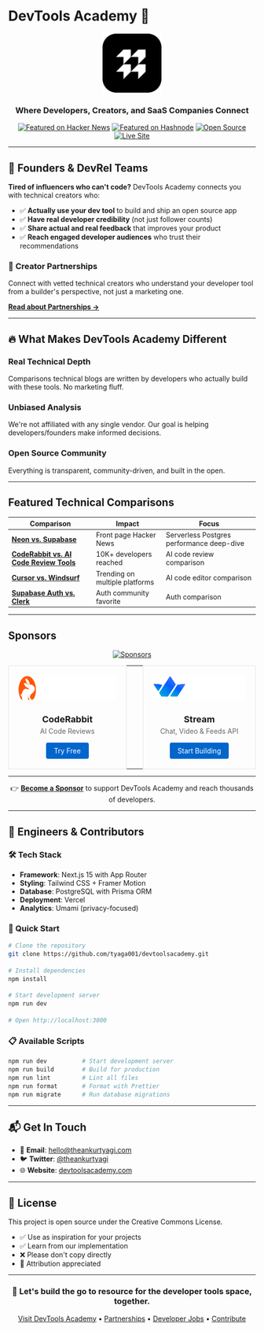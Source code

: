 # DevTools Academy 🚀

<div align="center">
  <img src="public/icons/icon-256x256.png" alt="DevTools Academy Logo" width="120" height="120" />
  
  <h3>Where Developers, Creators, and SaaS Companies Connect</h3>
  
  [![Featured on Hacker News](https://img.shields.io/badge/Featured-Hacker%20News-orange?style=flat-square)](https://news.ycombinator.com)
  [![Featured on Hashnode](https://img.shields.io/badge/Featured-Hashnode-blue?style=flat-square)](https://hashnode.com)
  [![Open Source](https://img.shields.io/badge/Open%20Source-❤️-red?style=flat-square)](https://github.com/tyaga001/devtoolsacademy)
  [![Live Site](https://img.shields.io/badge/Live-devtoolsacademy.com-green?style=flat-square)](https://www.devtoolsacademy.com)
</div>

---

## 🎯 **Founders & DevRel Teams**

**Tired of influencers who can't code?** DevTools Academy connects you with technical creators who:

- ✅ **Actually use your dev tool** to build and ship an open source app
- ✅ **Have real developer credibility** (not just follower counts)
- ✅ **Share actual and real feedback** that improves your product
- ✅ **Reach engaged developer audiences** who trust their recommendations

### 🤝 **Creator Partnerships**

Connect with vetted technical creators who understand your developer tool from a builder's perspective, not just a marketing one.

**[Read about Partnerships →](https://www.devtoolsacademy.com/creator-partnerships)**

---

## 🔥 **What Makes DevTools Academy Different**

### **Real Technical Depth**

Comparisons technical blogs are written by developers who actually build with these tools. No marketing fluff.

### **Unbiased Analysis**

We're not affiliated with any single vendor. Our goal is helping developers/founders make informed decisions.

### **Open Source Community**

Everything is transparent, community-driven, and built in the open.

---

## **Featured Technical Comparisons**

| Comparison                                                                                                                | Impact                         | Focus                                     |
| ------------------------------------------------------------------------------------------------------------------------- | ------------------------------ | ----------------------------------------- |
| [**Neon vs. Supabase**](https://www.devtoolsacademy.com/blog/neon-vs-supabase)                                            | Front page Hacker News         | Serverless Postgres performance deep-dive |
| [**CodeRabbit vs. AI Code Review Tools**](https://www.devtoolsacademy.com/blog/coderabbit-vs-others-ai-code-review-tools) | 10K+ developers reached        | AI code review comparison                 |
| [**Cursor vs. Windsurf**](https://www.devtoolsacademy.com/blog/cursor-vs-windsurf)                                        | Trending on multiple platforms | AI code editor comparison                 |
| [**Supabase Auth vs. Clerk**](https://www.devtoolsacademy.com/blog/supabase-vs-clerk)                                     | Auth community favorite        | Auth comparison                           |

---

## **Sponsors**

<div align="center">

[![Sponsors](https://img.shields.io/badge/Sponsors-💎%20Trusted-blue)](https://www.devtoolsacademy.com/creator-partnerships/)

<table>
  <tr>
    <td align="center" width="350px" style="padding: 20px; border: 1px solid #e1e5e9; border-radius: 8px; margin: 10px;">
      <a href="https://coderabbit.ai/?ref=devtoolsacademy" target="_blank">
        <img src="https://raw.githubusercontent.com/tyaga001/devtoolsacademy/refs/heads/main/src/assets/coderabbit.svg" alt="CodeRabbit" height="50" style="margin-bottom: 15px;" />
      </a>
      <br />
      <h4 style="margin: 10px 0 5px 0; font-size: 18px;">CodeRabbit</h4>
      <p style="margin: 5px 0; color: #666; font-size: 14px;">AI Code Reviews</p>
      <a href="https://www.coderabbit.ai/?ref=devtoolsacademy" target="_blank" style="display: inline-block; margin-top: 10px; padding: 8px 16px; background: #0066cc; color: white; text-decoration: none; border-radius: 4px; font-size: 14px;">Try Free</a>
    </td>
    <td width="50px"></td>
    <td align="center" width="350px" style="padding: 20px; border: 1px solid #e1e5e9; border-radius: 8px; margin: 10px;">
      <a href="https://getstream.io/?utm_source=opensource&utm_medium=referral&utm_content=&utm_campaign=devtoolsacademy" target="_blank">
        <img src="https://github.com/tyaga001/devtoolsacademy/blob/7c9462e4dcbf46cabb4b4f6c6667a01beb48ff28/src/assets/stream.png?raw=true" alt="Stream" height="50" style="margin-bottom: 15px;" />
      </a>
      <br />
      <h4 style="margin: 10px 0 5px 0; font-size: 18px;">Stream</h4>
      <p style="margin: 5px 0; color: #666; font-size: 14px;">Chat, Video & Feeds API</p>
      <a href="https://getstream.io/chat/react-chat/tutorial/?utm_source=opensource&utm_medium=referral&utm_content=&utm_campaign=devtoolsacademy" target="_blank" style="display: inline-block; margin-top: 10px; padding: 8px 16px; background: #0066cc; color: white; text-decoration: none; border-radius: 4px; font-size: 14px;">Start Building</a>
    </td>
  </tr>
</table>

---

👉 [**Become a Sponsor**](https://www.devtoolsacademy.com/creator-partnerships/) to support DevTools Academy and reach thousands of developers.

</div>

---

## 💼 **Engineers & Contributors**

### **🛠️ Tech Stack**

- **Framework**: Next.js 15 with App Router
- **Styling**: Tailwind CSS + Framer Motion
- **Database**: PostgreSQL with Prisma ORM
- **Deployment**: Vercel
- **Analytics**: Umami (privacy-focused)

### **🚀 Quick Start**

```bash
# Clone the repository
git clone https://github.com/tyaga001/devtoolsacademy.git

# Install dependencies
npm install

# Start development server
npm run dev

# Open http://localhost:3000
```

### **📋 Available Scripts**

```bash
npm run dev          # Start development server
npm run build        # Build for production
npm run lint         # Lint all files
npm run format       # Format with Prettier
npm run migrate      # Run database migrations
```

---

## 📬 **Get In Touch**

- 💌 **Email**: [hello@theankurtyagi.com](mailto:hello@theankurtyagi.com)
- 🐦 **Twitter**: [@theankurtyagi](https://twitter.com/theankurtyagi)
- 🌐 **Website**: [devtoolsacademy.com](https://www.devtoolsacademy.com)

---

## 📄 **License**

This project is open source under the Creative Commons License.

- ✅ Use as inspiration for your projects
- ✅ Learn from our implementation
- ❌ Please don't copy directly
- 🙏 Attribution appreciated

---

<div align="center">
  <h3>🚀 Let's build the go to resource for the developer tools space, together.</h3>
  
  <p>
    <a href="https://www.devtoolsacademy.com">Visit DevTools Academy</a> •
    <a href="https://www.devtoolsacademy.com/creator-partnerships">Partnerships</a> •
    <a href="https://www.devtoolsacademy.com/jobs">Developer Jobs</a> •
    <a href="CONTRIBUTING.md">Contribute</a>
  </p>
</div>
